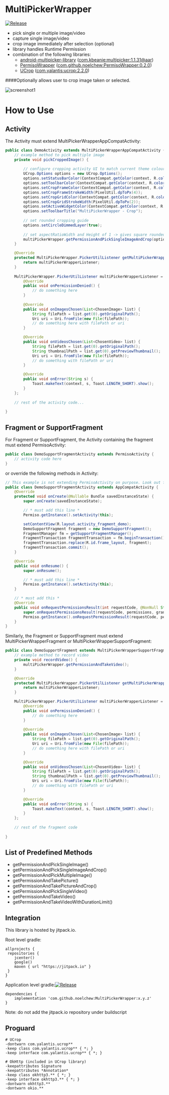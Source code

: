 # MultiPickerWrapper
[![Release](https://jitpack.io/v/noelchew/MultiPickerWrapper.svg)](https://jitpack.io/#noelchew/MultiPickerWrapper)

- pick single or multiple image/video
- capture single image/video
- crop image immediately after selection (optional)
- library handles Runtime Permission
- combination of the following libraries:
    -  [android-multipicker-library](https://github.com/coomar2841/android-multipicker-library) ([com.kbeanie:multipicker:1.1.31@aar](https://github.com/coomar2841/android-multipicker-library/releases/tag/v1.1.31))
    - [PermisoWrapper](https://github.com/NoelChew/PermisoWrapper) ([com.github.noelchew:PermisoWrapper:0.2.0](https://github.com/NoelChew/PermisoWrapper/releases/tag/0.2.0))
    - [UCrop](https://github.com/Yalantis/uCrop) ([com.yalantis:ucrop:2.2.0](https://mvnrepository.com/artifact/com.yalantis/ucrop/2.2.0))

####Optionally allows user to crop image taken or selected.

![screenshot1](https://github.com/NoelChew/MultiPickerWrapper/blob/master/screenshots/screenshot_1.png)

# How to Use
## Activity
The Activity must extend MultiPickerWrapperAppCompatActivity:

```java
public class DemoActivity extends MultiPickerWrapperAppCompatActivity {
    // example method to pick multiple image
    private void pickCroppedImage() {
    
        // configure cropping activity UI to match current theme colour
        UCrop.Options options = new UCrop.Options();
        options.setStatusBarColor(ContextCompat.getColor(context, R.color.colorPrimaryDark));
        options.setToolbarColor(ContextCompat.getColor(context, R.color.colorPrimary));
        options.setCropFrameColor(ContextCompat.getColor(context, R.color.colorPrimaryDark));
        options.setCropFrameStrokeWidth(PixelUtil.dpToPx(4));
        options.setCropGridColor(ContextCompat.getColor(context, R.color.colorPrimary));
        options.setCropGridStrokeWidth(PixelUtil.dpToPx(2));
        options.setActiveWidgetColor(ContextCompat.getColor(context, R.color.colorPrimary));
        options.setToolbarTitle("MultiPickerWrapper - Crop");
        
        // set rounded cropping guide
        options.setCircleDimmedLayer(true);
        
        // set aspectRatioWidth and Height of 1 -> gives square rounded image cropping
        multiPickerWrapper.getPermissionAndPickSingleImageAndCrop(options, 1, 1);
    }

    @Override
    protected MultiPickerWrapper.PickerUtilListener getMultiPickerWrapperListener() {
        return multiPickerWrapperListener;
    }
    
    MultiPickerWrapper.PickerUtilListener multiPickerWrapperListener = new MultiPickerWrapper.PickerUtilListener() {
        @Override
        public void onPermissionDenied() {
            // do something here
        }
        
        @Override
        public void onImagesChosen(List<ChosenImage> list) {
            String filePath = list.get(0).getOriginalPath();
            Uri uri = Uri.fromFile(new File(filePath));
            // do something here with filePath or uri
        }

        @Override
        public void onVideosChosen(List<ChosenVideo> list) {
            String filePath = list.get(0).getOriginalPath();
            String thumbnailPath = list.get(0).getPreviewThumbnail();
            Uri uri = Uri.fromFile(new File(filePath));
            // do something with filePath or uri
        }

        @Override
        public void onError(String s) {
            Toast.makeText(context, s, Toast.LENGTH_SHORT).show();
        }
    };
    
    // rest of the activity code...
    
}

```

## Fragment or SupportFragment
For Fragment or SupportFragment, the Activity containing the fragment must extend PermisoActivity:

```java
public class DemoSupportFragmentActivity extends PermisoActivity {
    // activity code here
}
```

or override the following methods in Activity:

```java
// This example is not extending PermisoActivity on purpose. Look out for comments surrounded by *
public class DemoSupportFragmentActivity extends AppCompatActivity {
    @Override
    protected void onCreate(@Nullable Bundle savedInstanceState) {
        super.onCreate(savedInstanceState);

        // * must add this line *
        Permiso.getInstance().setActivity(this);

        setContentView(R.layout.activity_fragment_demo);
        DemoSupportFragment fragment = new DemoSupportFragment();
        FragmentManager fm = getSupportFragmentManager();
        FragmentTransaction fragmentTransaction = fm.beginTransaction();
        fragmentTransaction.replace(R.id.frame_layout, fragment);
        fragmentTransaction.commit();
    }

    @Override
    public void onResume() {
        super.onResume();

        // * must add this line *
        Permiso.getInstance().setActivity(this);
    }

    // * must add this *
    @Override
    public void onRequestPermissionsResult(int requestCode, @NonNull String[] permissions, @NonNull int[] grantResults) {
        super.onRequestPermissionsResult(requestCode, permissions, grantResults);
        Permiso.getInstance().onRequestPermissionResult(requestCode, permissions, grantResults);
    }
}
```

Similarly, the Fragment or SupportFragment must extend MultiPickerWrapperFragment or MultiPickerWrapperSupportFragment:

```java
public class DemoSupportFragment extends MultiPickerWrapperSupportFragment {
    // example method to record video
    private void recordVideo() {
        multiPickerWrapper.getPermissionAndTakeVideo();
    }

    @Override
    protected MultiPickerWrapper.PickerUtilListener getMultiPickerWrapperListener() {
        return multiPickerWrapperListener;
    }

    MultiPickerWrapper.PickerUtilListener multiPickerWrapperListener = new MultiPickerWrapper.PickerUtilListener() {
        @Override
        public void onPermissionDenied() {
            // do something here
        }
        
        @Override
        public void onImagesChosen(List<ChosenImage> list) {
            String filePath = list.get(0).getOriginalPath();
            Uri uri = Uri.fromFile(new File(filePath));
            // do something here with filePath or uri
        }

        @Override
        public void onVideosChosen(List<ChosenVideo> list) {
            String filePath = list.get(0).getOriginalPath();
            String thumbnailPath = list.get(0).getPreviewThumbnail();
            Uri uri = Uri.fromFile(new File(filePath));
            // do something with filePath or uri
        }

        @Override
        public void onError(String s) {
            Toast.makeText(context, s, Toast.LENGTH_SHORT).show();
        }
    };
    
    // rest of the fragment code
    
}
```
## List of Predefined Methods
- getPermissionAndPickSingleImage()
- getPermissionAndPickSingleImageAndCrop()
- getPermissionAndPickMultipleImage()
- getPermissionAndTakePicture()
- getPermissionAndTakePictureAndCrop()
- getPermissionAndPickSingleVideo()
- getPermissionAndTakeVideo()
- getPermissionAndTakeVideoWithDurationLimit()

## Integration
This library is hosted by jitpack.io.

Root level gradle:
```
allprojects {
 repositories {
    jcenter()
    google()
    maven { url "https://jitpack.io" }
 }
}
```

Application level gradle:[![Release](https://jitpack.io/v/noelchew/MultiPickerWrapper.svg)](https://jitpack.io/#noelchew/MultiPickerWrapper)
```
dependencies {
    implementation 'com.github.noelchew:MultiPickerWrapper:x.y.z'
}
```
Note: do not add the jitpack.io repository under buildscript


## Proguard
```
# UCrop
-dontwarn com.yalantis.ucrop**
-keep class com.yalantis.ucrop** { *; }
-keep interface com.yalantis.ucrop** { *; }

# OkHttp (included in UCrop library)
-keepattributes Signature
-keepattributes *Annotation*
-keep class okhttp3.** { *; }
-keep interface okhttp3.** { *; }
-dontwarn okhttp3.**
-dontwarn okio.**
```
